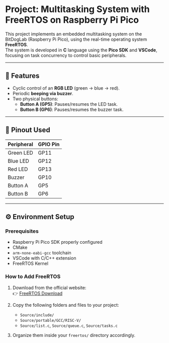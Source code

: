 # Project: Multitasking System with FreeRTOS on Raspberry Pi Pico

This project implements an embedded multitasking system on the BitDogLab (Raspberry Pi Pico), using the real-time operating system **FreeRTOS**.  
The system is developed in **C** language using the **Pico SDK** and **VSCode**, focusing on task concurrency to control basic peripherals.

---

## 🎯 Features

- Cyclic control of an **RGB LED** (green → blue → red).
- Periodic **beeping via buzzer**.
- Two physical buttons:
  - **Button A (GP5)**: Pauses/resumes the LED task.
  - **Button B (GP6)**: Pauses/resumes the buzzer task.

---

## 📌 Pinout Used

| Peripheral    | GPIO Pin |
|---------------|-----------|
| Green LED     | GP11      |
| Blue LED      | GP12      |
| Red LED       | GP13      |
| Buzzer        | GP10      |
| Button A      | GP5       |
| Button B      | GP6       |

---

## ⚙️ Environment Setup

### Prerequisites

- Raspberry Pi Pico SDK properly configured
- CMake
- `arm-none-eabi-gcc` toolchain
- VSCode with C/C++ extension
- FreeRTOS Kernel

### How to Add FreeRTOS

1. Download from the official website:  
   👉 [FreeRTOS Download](https://www.freertos.org/Documentation/02-Kernel/01-About-the-FreeRTOS-kernel/03-Download-freeRTOS/01-DownloadFreeRTOS)

2. Copy the following folders and files to your project:
   - `Source/include/`
   - `Source/portable/GCC/RISC-V/`
   - `Source/list.c`, `Source/queue.c`, `Source/tasks.c`

3. Organize them inside your `freertos/` directory accordingly.
